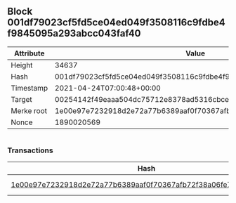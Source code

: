 ## Block 001df79023cf5fd5ce04ed049f3508116c9fdbe4f9845095a293abcc043faf40

Attribute | Value
--- | ---
Height | 34637
Hash | 001df79023cf5fd5ce04ed049f3508116c9fdbe4f9845095a293abcc043faf40
Timestamp | 2021-04-24T07:00:48+00:00
Target | 00254142f49eaaa504dc75712e8378ad5316cbcead634704b3734b6271167cc4
Merke root | 1e00e97e7232918d2e72a77b6389aaf0f70367afb72f38a06fe7db1700bfa6cd
Nonce | 1890020569

```

```

### Transactions

Hash | Amount
--- | ---
[1e00e97e7232918d2e72a77b6389aaf0f70367afb72f38a06fe7db1700bfa6cd](1e00e97e7232918d2e72a77b6389aaf0f70367afb72f38a06fe7db1700bfa6cd.md) | 10.00000000 SKEPTI 
